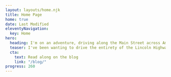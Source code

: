 ```yaml
---
layout: layouts/home.njk
title: Home Page
home: true
date: Last Modified
eleventyNavigation:
  key: Home
hero:
  heading: I'm on an adventure, driving along the Main Street across America.
  teaser: I've been wanting to drive the entirety of the Lincoln Highway for nearly 25 years ago. Join me as I document this journey, sometime near the end of 2022.
  cta:
    text: Read along on the blog
    link: "/blog/"
progress: 260
---
```

